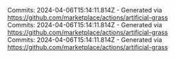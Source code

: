 Commits: 2024-04-06T15:14:11.814Z - Generated via https://github.com/marketplace/actions/artificial-grass
<br>
Commits: 2024-04-06T15:14:11.814Z - Generated via https://github.com/marketplace/actions/artificial-grass
<br>
Commits: 2024-04-06T15:14:11.814Z - Generated via https://github.com/marketplace/actions/artificial-grass
<br>
